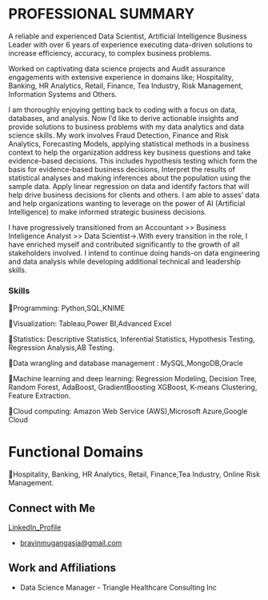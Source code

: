 # PROFESSIONAL SUMMARY 

A reliable and experienced Data Scientist, Artificial 
Intelligence Business Leader with over 6 years of experience executing data-driven 
solutions to increase efficiency, accuracy, to complex business problems. 

Worked on captivating data science projects and Audit assurance engagements with 
extensive experience in domains like; Hospitality, Banking, HR Analytics, Retail, Finance, 
Tea Industry, Risk Management, Information Systems and Others.

I am thoroughly enjoying getting back to coding with a focus on data, databases, and analysis.
Now I’d like to derive actionable insights and provide solutions to business problems with my data analytics and data science skills.
My work involves Fraud Detection, Finance and Risk Analytics, Forecasting Models, 
applying statistical methods in a business context to help the organization address key 
business questions and take evidence-based decisions. This includes hypothesis testing 
which form the basis for evidence-based business decisions, Interpret the results of 
statistical analyses and making inferences about the population using the sample data. 
Apply linear regression on data and identify factors that will help drive business 
decisions for clients and others. I am able to asses’ data and help organizations wanting 
to leverage on the power of AI (Artificial Intelligence) to make informed strategic 
business decisions. 

I have progressively transitioned from an Accountant >> Business Inteligence Analyst >> Data Scientist->.With every transition in the role, I have enriched myself and contributed significantly to the growth of all stakeholders involved. I intend to continue doing hands-on data engineering and data analysis while developing additional technical and leadership skills.

### Skills 
📍Programming: Python,SQL,KNIME

📍Visualization: Tableau,Power BI,Advanced Excel

📍Statistics: Descriptive Statistics, Inferential Statistics, Hypothesis Testing, Regression Analysis,AB Testing.

📍Data wrangling and database management : MySQL,MongoDB,Oracle

📍Machine learning and deep learning: Regression Modeling, Decision Tree, Random Forest, AdaBoost, GradientBoosting XGBoost, K-means Clustering, Feature Extraction. 

📍Cloud computing: Amazon Web Service (AWS),Microsoft Azure,Google Cloud

# Functional Domains

📍Hospitality, Banking, HR Analytics, Retail, Finance,Tea Industry, Online Risk Management.

## Connect with Me

[LinkedIn_Profile](https://www.linkedin.com/in/bravinmugangasiaprofile/)
- bravinmugangasia@gmail.com


## Work and Affiliations
- Data Science Manager  - Triangle Healthcare Consulting Inc
